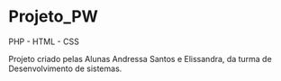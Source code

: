 # Projeto_PW

PHP - HTML - CSS

Projeto criado pelas Alunas Andressa Santos e Elissandra, da turma de Desenvolvimento 
de sistemas.
